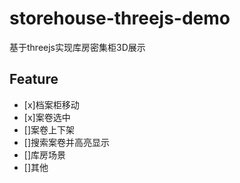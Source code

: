 # storehouse-threejs-demo
基于threejs实现库房密集柜3D展示

## Feature
* [x]档案柜移动
* [x]案卷选中
* []案卷上下架
* []搜索案卷并高亮显示
* []库房场景
* []其他
